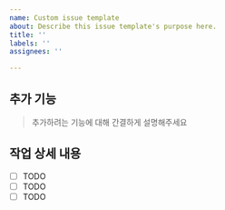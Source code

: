 ```yaml
---
name: Custom issue template
about: Describe this issue template's purpose here.
title: ''
labels: ''
assignees: ''

---
```


## 추가 기능

> 추가하려는 기능에 대해 간결하게 설명해주세요

## 작업 상세 내용

- [ ] TODO
- [ ] TODO
- [ ] TODO
